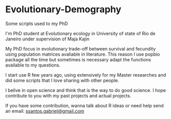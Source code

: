 # Evolutionary-Demography
Some scripts used to my PhD

I'm PhD student at Evolutionary ecology in University of state of Rio de Janeiro under supervision of Maja Kajin

My PhD focus in evolutionary trade-off between survival and fecundity using population matrices avaliable in literature.
This reason I use popbio package all the time but sometimes is necessary adapt the functions available to my questions.

I start use R few years ago, using extensively for my Master researches and did some scripts that I love sharing with other people.

I belive in open science and think that is the way to do good science. I hope contribute to you with my past projects and actual projects.

If you have some contribution, wanna talk about R ideas or need help send an email: ssantos.gabriel@gmail.com
